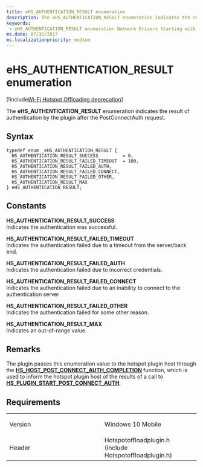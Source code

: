```yaml
---
title: eHS_AUTHENTICATION_RESULT enumeration
description: The eHS_AUTHENTICATION_RESULT enumeration indicates the result of authentication by the plugin after the PostConnectAuth request.
keywords: 
 - eHS_AUTHENTICATION_RESULT enumeration Network Drivers Starting with Windows Vista
ms.date: 07/31/2017
ms.localizationpriority: medium
---
```


# eHS\_AUTHENTICATION\_RESULT enumeration

[!include[Wi-Fi Hotspot Offloading deprecation](../includes/wi-fi-hotspot-offloading-deprecation.md)]


The **eHS\_AUTHENTICATION\_RESULT** enumeration indicates the result of authentication by the plugin after the PostConnectAuth request.

Syntax
------

```ManagedCPlusPlus
typedef enum _eHS_AUTHENTICATION_RESULT { 
  HS_AUTHENTICATION_RESULT_SUCCESS         = 0,
  HS_AUTHENTICATION_RESULT_FAILED_TIMEOUT  = 100,
  HS_AUTHENTICATION_RESULT_FAILED_AUTH,
  HS_AUTHENTICATION_RESULT_FAILED_CONNECT,
  HS_AUTHENTICATION_RESULT_FAILED_OTHER,
  HS_AUTHENTICATION_RESULT_MAX
} eHS_AUTHENTICATION_RESULT;
```

Constants
---------

<a href="" id="hs-authentication-result-success"></a>**HS\_AUTHENTICATION\_RESULT\_SUCCESS**  
Indicates the authentication was successful.

<a href="" id="hs-authentication-result-failed-timeout"></a>**HS\_AUTHENTICATION\_RESULT\_FAILED\_TIMEOUT**  
Indicates the authentication failed due to a timeout from the server/back end.

<a href="" id="hs-authentication-result-failed-auth"></a>**HS\_AUTHENTICATION\_RESULT\_FAILED\_AUTH**  
Indicates the authentication failed due to incorrect credentials.

<a href="" id="hs-authentication-result-failed-connect"></a>**HS\_AUTHENTICATION\_RESULT\_FAILED\_CONNECT**  
Indicates the authentication failed due to an inability to connect to the authentication server

<a href="" id="hs-authentication-result-failed-other"></a>**HS\_AUTHENTICATION\_RESULT\_FAILED\_OTHER**  
Indicates the authentication failed for some other reason.

<a href="" id="hs-authentication-result-max"></a>**HS\_AUTHENTICATION\_RESULT\_MAX**  
Indicates an out-of-range value.

Remarks
-------

The plugin passes this enumeration value to the hotspot plugin host through the [**HS\_HOST\_POST\_CONNECT\_AUTH\_COMPLETION**](hs-host-post-connect-auth-completion.md) function, which is used to inform the hotspot plugin host of the results of a call to [**HS\_PLUGIN\_START\_POST\_CONNECT\_AUTH**](hs-plugin-start-post-connect-auth.md).

Requirements
------------

<table>
<colgroup>
<col width="50%" />
<col width="50%" />
</colgroup>
<tbody>
<tr class="odd">
<td><p>Version</p></td>
<td><p>Windows 10 Mobile</p></td>
</tr>
<tr class="even">
<td><p>Header</p></td>
<td>Hotspotoffloadplugin.h (include Hotspotoffloadplugin.h)</td>
</tr>
</tbody>
</table>

 

 




